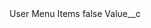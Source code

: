 <?xml version="1.0" encoding="UTF-8"?>
<CustomMetadata xmlns="http://soap.sforce.com/2006/04/metadata" xmlns:xsi="http://www.w3.org/2001/XMLSchema-instance">
    <label>User Menu Items</label>
    <protected>false</protected>
    <values>
        <field>Value__c</field>
        <value xsi:nil="true"/>
    </values>
</CustomMetadata>

